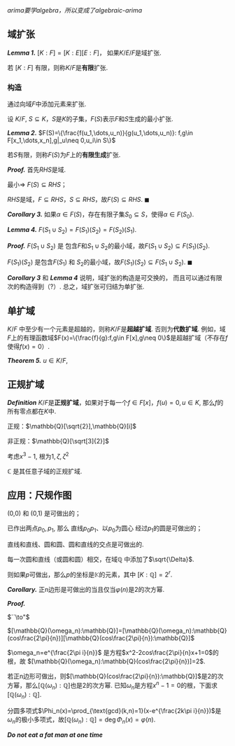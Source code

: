 
*arima要学algebra，所以变成了algebraic-arima*

## 域扩张


***Lemma 1.***  $[K:F]=[K:E][E:F]$， 如果$K/E/F$是域扩张. 

若 $[K:F]$ 有限，则称$K/F$是**有限**扩张. 

### 构造

通过向域$F$中添加元素来扩张. 

设 $K/F$, $S\subseteq K$，$S$是$K$的子集，$F(S)$表示$F$和$S$生成的最小扩张. 

***Lemma 2.***
$F(S)=\{\frac{f(u_1,\dots,u_n)}{g(u_1,\dots,u_n)}: f,g\in F[x_1,\dots,x_n],g|_u\neq 0,u_i\in S\}$

若$S$有限，则称$F(S)$为$F$上的**有限生成**扩张. 

***Proof.*** 首先$RHS$是域. 

最小$\Longrightarrow$
$F(S)\subseteq RHS$；

$RHS$是域，$F\subseteq RHS$，$S\subseteq RHS$，故$F(S)\subseteq RHS$. $\blacksquare$

***Corollary 3.***
如果$\alpha\in F(S)$，存在有限子集$S_0\subseteq S$，使得$\alpha\in F(S_0)$. 

***Lemma 4.***
$F(S_1\cup S_2)=F(S_1)(S_2)=F(S_2)(S_1)$.

***Proof.*** $F(S_1\cup S_2)$ 是
包含$F$和$S_1\cup S_2$的最小域，故$F(S_1\cup S_2)\subseteq F(S_1)(S_2)$.

$F(S_1)(S_2)$ 是包含$F(S_1)$ 和 $S_2$的最小域，故$F(S_1)(S_2)\subseteq F(S_1\cup S_2)$.
$\blacksquare$

***Corollary 3*** 和 ***Lemma 4*** 说明，域扩张的构造是可交换的，
而且可以通过有限次的构造得到（?）. 
总之，域扩张可归结为单扩张. 

## 单扩域

$K/F$ 中至少有一个元素是超越的，则称$K/F$是**超越扩域**. 否则为**代数扩域**.
例如，域$F$上的有理函数域$F(x)=\{\frac{f}{g}:f,g\in F[x],g\neq 0\}$是超越扩域（不存在$f$使得$f(x)=0$）.

***Theorem 5.***
$u\in K/F$, 

## 正规扩域

***Definition***
$K/F$是**正规扩域**，如果对于每一个$f\in F[x]$，$f(u)=0,u\in K$, 那么$f$的所有零点都在$K$中.

正规：$\mathbb{Q}[\sqrt{2}],\mathbb{Q}[i]$

非正规：$\mathbb{Q}[\sqrt[3]{2}]$

考虑$x^3-1$, 根为$1,\zeta,\zeta^2$

$\mathbb{C}$ 是其任意子域的正规扩域.

## 应用：尺规作图

(0,0) 和 (0,1) 是可做出的；

已作出两点$p_0,p_1$, 那么
直线$p_0p_1$、以$p_0$为圆心
经过$p_1$的圆是可做出的；

直线和直线、圆和圆、圆和直线的交点是可做出的.

每一次圆和直线（或圆和圆）相交，在域$\mathbb{Q}$
中添加了$\sqrt{\Delta}$.

则如果$p$可做出，那么$p$的坐标是$\mathbb{K}$的元素，其中
$[K:\mathbb{Q}]=2^r$.

***Corollary.*** 正n边形是可做出的当且仅当$\varphi(n)$是2的次方幂.

***Proof.***

$``\to"$

$[\mathbb{Q}(\omega_n):\mathbb{Q}]=[\mathbb{Q}(\omega_n):\mathbb{Q}(cos\frac{2\pi}{n})][\mathbb{Q}(cos\frac{2\pi}{n}):\mathbb{Q}]$

$\omega_n=e^{\frac{2\pi i}{n}}$
是方程$x^2-2cos\frac{2\pi}{n}x+1=0$的根，故
$[\mathbb{Q}(\omega_n):\mathbb{Q}(cos\frac{2\pi}{n})]=2$.

若正n边形可做出，则$[\mathbb{Q}(cos\frac{2\pi}{n}):\mathbb{Q}]$是2的次方幂，那么$[\mathbb{Q}(\omega_n):\mathbb{Q}]$也是2的次方幂. 已知$\omega_n$是方程$x^n-1=0$的根，下面求$[\mathbb{Q}(\omega_n):\mathbb{Q}]$.

分圆多项式$\Phi_n(x)=\prod_{\text{gcd}(k,n)=1}(x-e^{\frac{2k\pi i}{n}})$是$\omega_n$的极小多项式，故$[\mathbb{Q}(\omega_n):\mathbb{Q}]=\deg\Phi_n(x)=\varphi(n)$.

***Do not eat a fat man at one time***